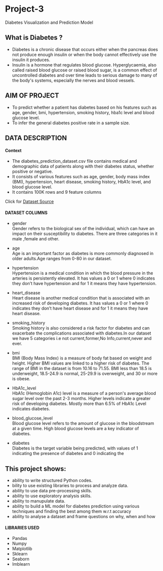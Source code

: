 # Project-3
Diabetes Visualization and Prediction Model

## What is Diabetes ?
* Diabetes is a chronic disease that occurs either when the pancreas does not produce enough insulin or when the body cannot effectively use the insulin it produces. 
* Insulin is a hormone that regulates blood glucose. Hyperglycaemia, also called raised blood glucose or raised blood sugar, is a common effect of uncontrolled diabetes and over time leads to serious damage to many of the body's systems, especially the nerves and blood vessels.

## AIM OF PROJECT
* To predict whether a patient has diabetes based on his features such as age, gender, bmi, hypertension, smoking history, hba1c level and blood glucose level.
* To infer the general diabetes positive rate in a sample size.

## DATA DESCRIPTION
#### Context
* The diabetes_prediction_dataset.csv file contains medical and demographic data of patients along with their diabetes status, whether positive or negative. 
* It consists of various features such as age, gender, body mass index (BMI), hypertension, heart disease, smoking history, HbA1c level, and blood glucose level.  
* It contains 100K rows and 9 feature columns

Click for [Dataset Source](https://www.kaggle.com/datasets/iammustafatz/diabetes-prediction-dataset)

#### DATASET COLUMNS

* gender <br>
Gender refers to the biological sex of the individual, which can have an impact on their susceptibility to diabetes. There are three categories in it male ,female and other.

* age<br>
Age is an important factor as diabetes is more commonly diagnosed in older adults.Age ranges from 0-80 in our dataset.

* hypertension<br>
Hypertension is a medical condition in which the blood pressure in the arteries is persistently elevated. It has values a 0 or 1 where 0 indicates they don’t have hypertension and for 1 it means they have hypertension.

* heart_disease<br>
Heart disease is another medical condition that is associated with an increased risk of developing diabetes. It has values a 0 or 1 where 0 indicates they don’t have heart disease and for 1 it means they have heart disease.

* smoking_history<br>
Smoking history is also considered a risk factor for diabetes and can exacerbate the complications associated with diabetes.In our dataset we have 5 categories i.e not current,former,No Info,current,never and ever.

* bmi<br>
BMI (Body Mass Index) is a measure of body fat based on weight and height. Higher BMI values are linked to a higher risk of diabetes. The range of BMI in the dataset is from 10.16 to 71.55. BMI less than 18.5 is underweight, 18.5-24.9 is normal, 25-29.9 is overweight, and 30 or more is obese.

* HbA1c_level<br>
HbA1c (Hemoglobin A1c) level is a measure of a person's average blood sugar level over the past 2-3 months. Higher levels indicate a greater risk of developing diabetes. Mostly more than 6.5% of HbA1c Level indicates diabetes.

* blood_glucose_level<br>
Blood glucose level refers to the amount of glucose in the bloodstream at a given time. High blood glucose levels are a key indicator of diabetes.

* diabetes<br>
Diabetes is the target variable being predicted, with values of 1 indicating the presence of diabetes and 0 indicating the

## This project shows:

* ability to write structured Python codes.
* bility to use existing libraries to process and analyze data.
* ability to use data pre-processing skills.
* ability to use exploratory analysis skills.
* ability to manupulate data.
* ability to build a ML model for diabetes prediction using various techniques and finding the best among them w.r.t accuracy
* ability to analyse a dataset and frame questions on why, when and how

#### LIBRARIES USED
* Pandas
* Numpy
* Matplotlib
* Sklearn
* Seaborn
* Imblearn
